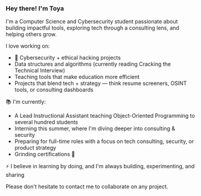 ### Hey there! I'm Toya

I'm a Computer Science and Cybersecurity student passionate about building impactful tools, exploring tech through a consulting lens, and helping others grow.

I love working on:
- 🔐 Cybersecurity + ethical hacking projects
- Data structures and algorithms (currently reading Cracking the Technical Interview)
- Teaching tools that make education more efficient 
- Projects that blend tech + strategy — think resume screeners, OSINT tools, or consulting dashboards

📚 I'm currently:
- A Lead Instructional Assistant teaching Object-Oriented Programming to several hundred students 
- Interning this summer, where I'm diving deeper into consulting & security
- Preparing for full-time roles with a focus on tech consulting, security, or product strategy
- Grinding certifications 💪

⚡ I believe in learning by doing, and I'm always building, experimenting, and sharing

Please don't hesitate to contact me to collaborate on any project.
